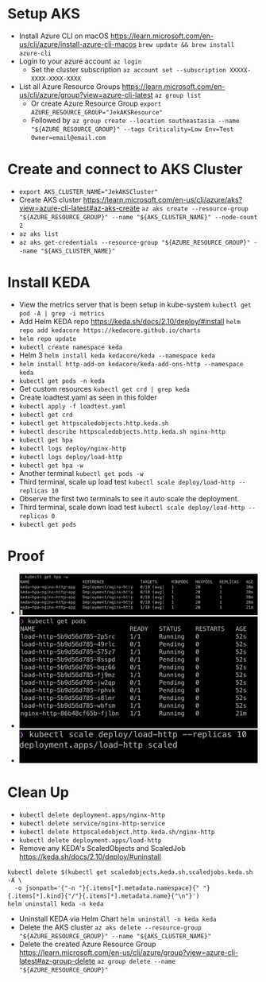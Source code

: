 # Setup AKS
- Install Azure CLI on macOS  https://learn.microsoft.com/en-us/cli/azure/install-azure-cli-macos `brew update && brew install azure-cli`
- Login to your azure account `az login`
    - Set the cluster subscription `az account set --subscription XXXXX-XXXX-XXXX-XXXX`
- List all Azure Resource Groups https://learn.microsoft.com/en-us/cli/azure/group?view=azure-cli-latest `az group list`
    - Or create Azure Resource Group `export AZURE_RESOURCE_GROUP="JekAKSResource"`
    - Followed by `az group create --location southeastasia --name "${AZURE_RESOURCE_GROUP}" --tags Criticality=Low Env=Test Owner=email@email.com`

# Create and connect to AKS Cluster
- `export AKS_CLUSTER_NAME="JekAKSCluster"`
- Create AKS cluster https://learn.microsoft.com/en-us/cli/azure/aks?view=azure-cli-latest#az-aks-create `az aks create --resource-group "${AZURE_RESOURCE_GROUP}" --name "${AKS_CLUSTER_NAME}" --node-count 2`
- `az aks list`
- `az aks get-credentials --resource-group "${AZURE_RESOURCE_GROUP}" --name "${AKS_CLUSTER_NAME}"` 

# Install KEDA
- View the metrics server that is been setup in kube-system `kubectl get pod -A | grep -i metrics`
- Add Helm KEDA repo https://keda.sh/docs/2.10/deploy/#install `helm repo add kedacore https://kedacore.github.io/charts`
- `helm repo update`
- `kubectl create namespace keda`
- Helm 3 `helm install keda kedacore/keda --namespace keda`
- `helm install http-add-on kedacore/keda-add-ons-http --namespace keda`
- `kubectl get pods -n keda`
- Get custom resources `kubectl get crd | grep keda` 
- Create loadtest.yaml as seen in this folder
- `kubectl apply -f loadtest.yaml`
- `kubectl get crd`
- `kubectl get httpscaledobjects.http.keda.sh`
- `kubectl describe httpscaledobjects.http.keda.sh nginx-http`
- `kubectl get hpa`
- `kubectl logs deploy/nginx-http`
- `kubectl logs deploy/load-http`
- `kubectl get hpa -w`
- Another terminal `kubectl get pods -w`
- Third terminal, scale up load test `kubectl scale deploy/load-http --replicas 10`
- Observe the first two terminals to see it auto scale the deployment.
- Third terminal, scale down load test `kubectl scale deploy/load-http --replicas 0`
- `kubectl get pods`

# Proof
- ![](1.png)
- ![](2.png)
- ![](3.png)

# Clean Up
- `kubectl delete deployment.apps/nginx-http`
- `kubectl delete service/nginx-http-service`
- `kubectl delete httpscaledobject.http.keda.sh/nginx-http`
- `kubectl delete deployment.apps/load-http`
- Remove any KEDA's ScaledObjects and ScaledJob https://keda.sh/docs/2.10/deploy/#uninstall
```
kubectl delete $(kubectl get scaledobjects.keda.sh,scaledjobs.keda.sh -A \
  -o jsonpath='{"-n "}{.items[*].metadata.namespace}{" "}{.items[*].kind}{"/"}{.items[*].metadata.name}{"\n"}')
helm uninstall keda -n keda
```
- Uninstall KEDA via Helm Chart `helm uninstall -n keda keda`
- Delete the AKS cluster `az aks delete --resource-group "${AZURE_RESOURCE_GROUP}" --name "${AKS_CLUSTER_NAME}"`
- Delete the created Azure Resource Group https://learn.microsoft.com/en-us/cli/azure/group?view=azure-cli-latest#az-group-delete `az group delete --name "${AZURE_RESOURCE_GROUP}"`
